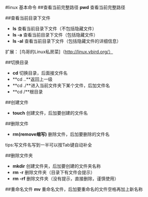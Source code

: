 #linux 基本命令
##查看当前完整路径
**pwd** 查看当前完整路径



##查看当前目录下文件
* **ls** 查看当前目录下文件（不包括隐藏文件）
* **ls -a** 查看当前目录下文件（包括隐藏文件）
* **ls -al** 查看当前目录下文件（包括隐藏文件的详细信息）

扩展：
[鸟哥的Linux私房菜]（http://linux.vbird.org/）

##切换目录
* **cd** 切换目录，后面接文件名
* **cd ..**返回上一级
* **cd ./**进入当前文件夹下某个文件，后加文件名
* **cd /**根目录

##创建文件
* **touch** 创建文件，后加要创建的文件名

##删除文件
* **rm(remove缩写)** 删除文件，后加要删除的文件名

tips:写文件名写到一半可以按Tab键自动补全

##删除文件夹
* **mkdir**  创建文件夹，后加要创建的文件夹名称
* **rm -r** 删除文件夹（目录下有文件会提示）
* **rm -rf** 删除文件夹（没有提示，直接删除，谨慎使用）

##重命名文件
**mv** 重命名文件，后加要重命名的文件空格再加上新名称
